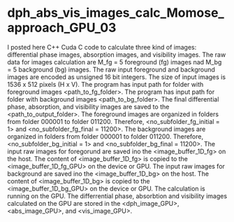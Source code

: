 # dph_abs_vis_images_calc_Momose_approach_GPU_03

I posted here C++ Cuda C code to calculate three kind of images: differential phase images, absorption images, and visibility images. The raw data for images calculation are M_fg = 5 foreground (fg) images nad M_bg = 5 background (bg) images. The raw input foreground and background images are encoded as unsigned 16 bit integers. The size of input images is 1536 x 512 pixels (H x V). The program has input path for folder with foreground images <path_to_fg_folder>. The program has input path for folder with background images <path_to_bg_folder>. The final differential phase, absorption, and visibility images are saved to the <path_to_output_folder>. The foreground images are organized in folders from folder 000001 to folder 011200. Therefore, <no_subfolder_fg_initial = 1> and <no_subfolder_fg_final = 11200>. The background images are organized in folders from folder 000001 to folder 011200. Therefore, <no_subfolder_bg_initial = 1> and <no_subfolder_bg_final = 11200>. The input raw images for foregorund  are saved ino the <image_buffer_1D_fg> on the host. The content of <image_buffer_1D_fg> is copied to the <image_buffer_1D_fg_GPU> on the device or GPU. The input raw images for background  are saved ino the <image_buffer_1D_bg> on the host. The content of <image_buffer_1D_bg> is copied to the <image_buffer_1D_bg_GPU> on the device or GPU. The calculation is running on the GPU. The differrential phase, absorbtion and visibility images calculated on the GPU are stored in the <dph_image_GPU>, <abs_image_GPU>, and <vis_image_GPU>. 
